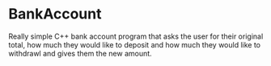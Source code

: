 # BankAccount
Really simple C++ bank account program that asks the user for their original total, how much they would like to deposit and how much they would like to withdrawl and gives them the new amount.
